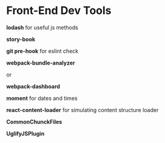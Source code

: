# Front-End Dev Tools

**lodash**  for useful js methods



**story-book**



**git pre-hook**  for eslint check



**webpack-bundle-analyzer**

or

**webpack-dashboard**



**moment** for dates and times



**react-content-loader** for simulating content structure loader



**CommonChunckFiles**

**UglifyJSPlugin**



